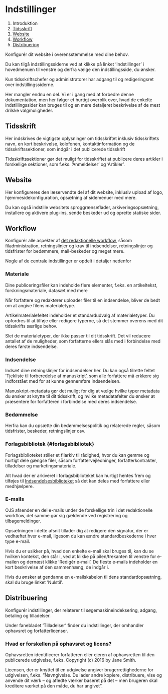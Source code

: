 # Indstillinger

1. Introduktion
2. [Tidsskrift](#tidsskrift)
3. [Website](#website)
4. [Workflow](#workflow)
5. [Distribuering](#distribuering)

Konfigurér dit website i overensstemmelse med dine behov.

Du kan tilgå indstillingssiderne ved at klikke på linket ’Indstillinger’ i hovedmenuen til venstre og derfra vælge den indstillingsside, du ønsker.

Kun tidsskriftschefer og administratorer har adgang til og redigeringsret over indstillingssiderne.

Her mangler endnu en del. Vi er i gang med at forbedre denne dokumentation, men her følger et hurtigt overblik over, hvad de enkelte indstillingssider kan bruges til og en mere detaljeret beskrivelse af de mest drilske valgmuligheder.

## Tidsskrift

Her indskrives de vigtigste oplysninger om tidsskriftet inklusiv tidsskriftets navn, en kort beskrivelse, kolofonen, kontaktinformation og de tidsskriftssektioner, som indgår i det publicerede tidsskrift

Tidsskriftssektioner gør det muligt for tidsskriftet at publicere deres artikler i forskellige sektioner, som f.eks. ’Anmeldelser’ og ’Artikler’.

## Website

Her konfigureres den læservendte del af dit website, inklusiv upload af logo, hjemmesidekonfiguration, opsætning af sidemenuer med mere.

Du kan også indstille websitets sproggrænseflader, arkiveringsopsætning, installere og aktivere plug-ins, sende beskeder ud og oprette statiske sider.

## Workflow

Konfigurér alle aspekter af [det redaktionelle workflow](/det-redaktionelle-workflow.md), såsom filadministration, retningslinjer og krav til indsendelser, retningslinjer og tidsfrister for bedømmere, mail-beskeder og meget mere.

Nogle af de centrale indstillinger er opdelt i detaljer nedenfor

### Materiale

Dine publiceringsfiler kan indeholde flere elementer, f.eks. en artikeltekst, forskningsmateriale, datasæt med mere

Når forfattere og redaktører uploader filer til en indsendelse, bliver de bedt om at angive filens materialetype.

Artikelmaterialefeltet indeholder et standardudvalg af materialetyper. Du opfordres til at tilføje eller redigere typerne, så det stemmer overens med dit tidsskrifts særlige behov.

Slet de materialetyper, der ikke passer til dit tidsskrift. Det vil reducere antallet af de muligheder, som forfatterne ellers slås med i forbindelse med deres første indsendelse.

### Indsendelse

Indsæt dine retningslinjer for indsendelser her. Du kan også tilrette feltet ’Tjekliste til forberedelse af manuskript’, som alle forfattere må erklære sig indforstået med for at kunne gennemføre indsendelsen.

Manuskript-metadata gør det muligt for dig at vælge hvilke typer metadata du ønsker at knytte til dit tidsskrift, og hvilke metadatafelter du ønsker at præsentere for forfatteren i forbindelse med deres indsendelse.

### Bedømmelse

Herfra kan du opsætte din bedømmelsespolitik og relaterede regler, såsom tidsfrister, beskeder, retningslinjer osv.

### Forlagsbibliotek {#forlagsbibliotek}

Forlagsbiblioteket stiller et filarkiv til rådighed, hvor du kan gemme og hurtigt dele gængse filer, såsom forfattervejledninger, forfatterkontrakter, tilladelser og marketingsmateriale.

Alt hvad der er arkiveret i forlagsbiblioteket kan hurtigt hentes frem og tilføjes til [Indsendelsesbiblioteket](/det-redaktionelle-workflow.md#indsendelsesbibliotek) så det kan deles med forfattere eller medhjælpere.

### E-mails

OJS afsender en del e-mails under de forskellige trin i det redaktionelle workflow, det samme gør sig gældende ved registrering og tilbagemeldinger.

Opsætningen i dette afsnit tillader dig at redigere den signatur, der er vedhæftet hver e-mail, ligesom du kan ændre standardbeskederne i hver type e-mail.

Hvis du er usikker på, hvad den enkelte e-mail skal bruges til, kan du se hvilken kontekst, den står i, ved at klikke på pilen/trekanten til venstre for e-mailen og dernæst klikke ’Redigér e-mail’. De fleste e-mails indeholder en kort beskrivelse af den sammenhæng, de indgår i.

Hvis du ønsker at gendanne en e-mailskabelon til dens standardopsætning, skal du bruge linket ’Nulstil’.

## Distribuering

Konfigurér indstillinger, der relaterer til søgemaskineindeksering, adgang, betaling og tilladelser.

Under fanebladet ’Tilladelser’ finder du indstillinger, der omhandler ophavsret og forfatterlicenser.

### Hvad er forskellen på ophavsret og licens?

Ophavsretten identificerer forfatteren eller ejeren af ophavsretten til den publicerede udgivelse, f.eks. Copyright \(c\) 2016 by Jane Smith.

Licensen, der er knyttet til en udgivelse angiver brugerrettighederne for udgivelsen, f.eks. ”Navngivelse. Du lader andre kopiere, distribuere, vise og anvende dit værk – og afledte værker baseret på det – men brugeren skal kreditere værket på den måde, du har angivet”.


